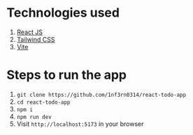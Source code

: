 # Technologies used
1. [React JS](https://react.dev)
2. [Tailwind CSS](https://tailwindcss.com)
3. [Vite](https://vite.dev)

# Steps to run the app
1. `git clone https://github.com/1nf3rn0314/react-todo-app`
2. `cd react-todo-app`
3. `npm i`
4. `npm run dev`
5. Visit `http://localhost:5173` in your browser

